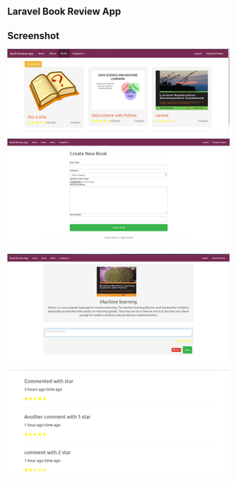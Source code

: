 

## Laravel Book Review App

## Screenshot

![Alt text](/one.png?raw=true "Image one")

![Alt text](/two.png?raw=true "Image two")

![Alt text](/three.png?raw=true "Image three")

![Alt text](/four.png?raw=true "Image four")